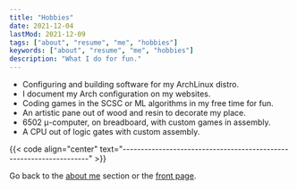 ```yaml
---
title: "Hobbies"
date: 2021-12-04
lastMod: 2021-12-09
tags: ["about", "resume", "me", "hobbies"]
keywords: ["about", "resume", "me", "hobbies"]
description: "What I do for fun."
---
```


- Configuring and building software for my ArchLinux distro.
- I document my Arch configuration on my websites.
- Coding games in the SCSC or ML algorithms in my free time for fun.
- An artistic pane out of wood and resin to decorate my place.
- 6502 μ-computer, on breadboard, with custom games in assembly.
- A CPU out of logic gates with custom assembly.

{{< code align="center" text="--------------------------------------------------------------------" >}}

Go back to the [about me](/public/about) section or the [front page](/public).  
